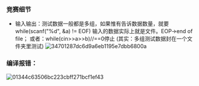 ### 竞赛细节

* 输入输出：测试数据一般都是多组，如果惟有告诉数据数量，就要while(scanf("%d", &a) != EOF)  输入的数据实际上就是文件。EOP->end of file； 或者：while(cin>>a>>b)//==0停止
(其实：多组测试数据封在一个文件夹里测试)
![34701287dc6d9a6eb1195e7dbb6800a](https://user-images.githubusercontent.com/121871885/221875566-00712b78-cf48-4d60-b0b0-4a473e390499.jpg)




### 编译报错：
![01344c63506bc223cbff271bcf1ef43](https://user-images.githubusercontent.com/121871885/221873206-5eb80396-3474-4b0a-8a91-223b39ad7656.jpg)
